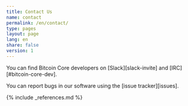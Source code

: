 ```yaml
---
title: Contact Us
name: contact
permalink: /en/contact/
type: pages
layout: page
lang: en
share: false
version: 1
---
```

You can find Bitcoin Core developers on [Slack][slack-invite] and [IRC][#bitcoin-core-dev].

You can report bugs in our software using the [issue tracker][issues].

{% include _references.md %}